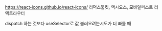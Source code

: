 https://react-icons.github.io/react-icons/
리덕스툴킷, 액시오스,
모바일퍼스트
리액트라우터

dispatch 하는 것보다 useSelector로 값 불러오려는시도가 더 빠를 때
